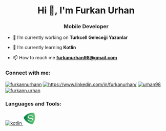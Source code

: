 <h1 align="center">Hi 👋, I'm Furkan Urhan</h1>
<h3 align="center">Mobile Developer</h3>

- 🔭 I’m currently working on **Turkcell Geleceği Yazanlar**

- 🌱 I’m currently learning **Kotlin**

- 📫 How to reach me **furkanurhan98@gmail.com**

<h3 align="left">Connect with me:</h3>
<p align="left">
<a href="https://twitter.com/furkannurhann" target="blank"><img align="center" src="https://raw.githubusercontent.com/rahuldkjain/github-profile-readme-generator/master/src/images/icons/Social/twitter.svg" alt="furkannurhann" height="30" width="40" /></a>
<a href="https://linkedin.com/in/https://www.linkedin.com/in/furkanurhan/" target="blank"><img align="center" src="https://raw.githubusercontent.com/rahuldkjain/github-profile-readme-generator/master/src/images/icons/Social/linked-in-alt.svg" alt="https://www.linkedin.com/in/furkanurhan/" height="30" width="40" /></a>
<a href="https://fb.com/urhan98" target="blank"><img align="center" src="https://raw.githubusercontent.com/rahuldkjain/github-profile-readme-generator/master/src/images/icons/Social/facebook.svg" alt="urhan98" height="30" width="40" /></a>
<a href="https://instagram.com/furkann.urhan" target="blank"><img align="center" src="https://raw.githubusercontent.com/rahuldkjain/github-profile-readme-generator/master/src/images/icons/Social/instagram.svg" alt="furkann.urhan" height="30" width="40" /></a>
</p>

<h3 align="left">Languages and Tools:</h3>
<p align="left"> <a href="https://kotlinlang.org" target="_blank" rel="noreferrer"> <img src="https://www.vectorlogo.zone/logos/kotlinlang/kotlinlang-icon.svg" alt="kotlin" width="40" height="40"/> </a> <a href="https://scully.io/" target="_blank" rel="noreferrer"> <img src="https://raw.githubusercontent.com/scullyio/scully/main/assets/logos/SVG/scullyio-icon.svg" alt="scully" width="40" height="40"/> </a> </p>
